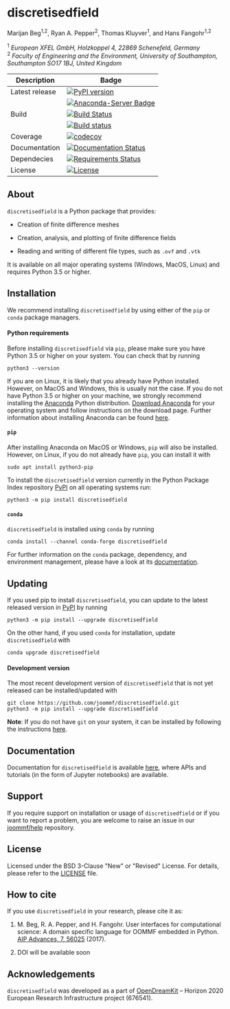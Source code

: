 # discretisedfield
Marijan Beg<sup>1,2</sup>, Ryan A. Pepper<sup>2</sup>, Thomas Kluyver<sup>1</sup>, and Hans Fangohr<sup>1,2</sup>

<sup>1</sup> *European XFEL GmbH, Holzkoppel 4, 22869 Schenefeld, Germany*  
<sup>2</sup> *Faculty of Engineering and the Environment, University of Southampton, Southampton SO17 1BJ, United Kingdom*  

| Description | Badge |
| --- | --- |
| Latest release | [![PyPI version](https://badge.fury.io/py/discretisedfield.svg)](https://badge.fury.io/py/discretisedfield) |
|                | [![Anaconda-Server Badge](https://anaconda.org/conda-forge/discretisedfield/badges/version.svg)](https://anaconda.org/conda-forge/discretisedfield) |
| Build | [![Build Status](https://travis-ci.org/joommf/discretisedfield.svg?branch=master)](https://travis-ci.org/joommf/discretisedfield) |
|       |  [![Build status](https://ci.appveyor.com/api/projects/status/83tcspfx3qlx6rlp/branch/master?svg=true)](https://ci.appveyor.com/project/marijanbeg/discretisedfield/branch/master) |
| Coverage | [![codecov](https://codecov.io/gh/joommf/discretisedfield/branch/master/graph/badge.svg)](https://codecov.io/gh/joommf/discretisedfield) |
| Documentation | [![Documentation Status](https://readthedocs.org/projects/discretisedfield/badge/?version=latest)](http://discretisedfield.readthedocs.io/en/latest/?badge=latest) |
| Dependecies | [![Requirements Status](https://requires.io/github/joommf/discretisedfield/requirements.svg?branch=master)](https://requires.io/github/joommf/discretisedfield/requirements/?branch=master) |
| License | [![License](https://img.shields.io/badge/License-BSD%203--Clause-blue.svg)](https://opensource.org/licenses/BSD-3-Clause) |

## About

`discretisedfield` is a Python package that provides:

- Creation of finite difference meshes

- Creation, analysis, and plotting of finite difference fields

- Reading and writing of different file types, such as `.ovf` and `.vtk`

It is available on all major operating systems (Windows, MacOS, Linux) and requires Python 3.5 or higher.

## Installation

We recommend installing `discretisedfield` by using either of the `pip` or `conda` package managers.

#### Python requirements

Before installing `discretisedfield` via `pip`, please make sure you have Python 3.5 or higher on your system. You can check that by running

    python3 --version

If you are on Linux, it is likely that you already have Python installed. However, on MacOS and Windows, this is usually not the case. If you do not have Python 3.5 or higher on your machine, we strongly recommend installing the [Anaconda](https://www.anaconda.com/) Python distribution. [Download Anaconda](https://www.anaconda.com/download) for your operating system and follow instructions on the download page. Further information about installing Anaconda can be found [here](https://conda.io/docs/user-guide/install/download.html).

#### `pip`

After installing Anaconda on MacOS or Windows, `pip` will also be installed. However, on Linux, if you do not already have `pip`, you can install it with

    sudo apt install python3-pip

To install the `discretisedfield` version currently in the Python Package Index repository [PyPI](https://pypi.org/project/discretisedfield/) on all operating systems run:

    python3 -m pip install discretisedfield

#### `conda`

`discretisedfield` is installed using `conda` by running

    conda install --channel conda-forge discretisedfield

For further information on the `conda` package, dependency, and environment management, please have a look at its [documentation](https://conda.io/docs/). 

## Updating

If you used pip to install `discretisedfield`, you can update to the latest released version in [PyPI](https://pypi.org/project/discretisedfield/) by running

    python3 -m pip install --upgrade discretisedfield

On the other hand, if you used `conda` for installation, update `discretisedfield` with

    conda upgrade discretisedfield

#### Development version

The most recent development version of `discretisedfield` that is not yet released can be installed/updated with

    git clone https://github.com/joommf/discretisedfield.git
    python3 -m pip install --upgrade discretisedfield

**Note**: If you do not have `git` on your system, it can be installed by following the instructions [here](https://git-scm.com/book/en/v2/Getting-Started-Installing-Git).

## Documentation

Documentation for `discretisedfield` is available [here](http://discretisedfield.readthedocs.io/en/latest/?badge=latest), where APIs and tutorials (in the form of Jupyter notebooks) are available.

## Support

If you require support on installation or usage of `discretisedfield` or if you want to report a problem, you are welcome to raise an issue in our [joommf/help](https://github.com/joommf/help) repository.

## License

Licensed under the BSD 3-Clause "New" or "Revised" License. For details, please refer to the [LICENSE](LICENSE) file.

## How to cite

If you use `discretisedfield` in your research, please cite it as:

1. M. Beg, R. A. Pepper, and H. Fangohr. User interfaces for computational science: A domain specific language for OOMMF embedded in Python. [AIP Advances, 7, 56025](http://aip.scitation.org/doi/10.1063/1.4977225) (2017).

2. DOI will be available soon

## Acknowledgements

`discretisedfield` was developed as a part of [OpenDreamKit](http://opendreamkit.org/) – Horizon 2020 European Research Infrastructure project (676541).
